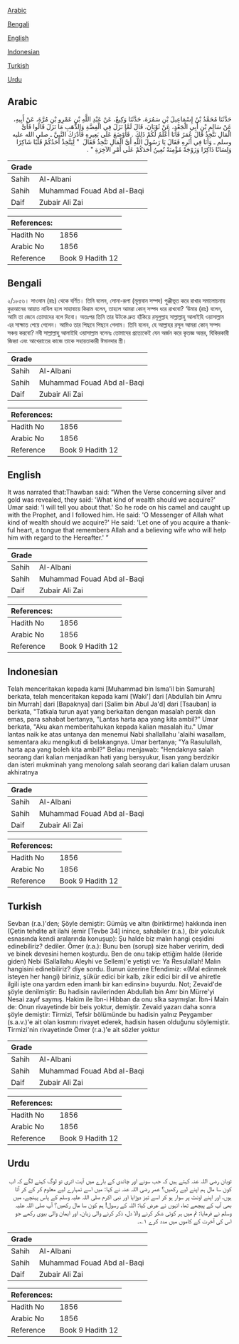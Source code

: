 [Arabic](#arabic)

[Bengali](#bengali)

[English](#english)

[Indonesian](#indonesian)

[Turkish](#turkish)

[Urdu](#urdu)

## Arabic


<div dir="rtl" lang="ar" style={{fontSize:'larger',backgroundColor:'#f8f9fa',padding:20}}>
حَدَّثَنَا مُحَمَّدُ بْنُ إِسْمَاعِيلَ بْنِ سَمُرَةَ، حَدَّثَنَا وَكِيعٌ، عَنْ عَبْدِ اللَّهِ بْنِ عَمْرِو بْنِ مُرَّةَ، عَنْ أَبِيهِ، عَنْ سَالِمِ بْنِ أَبِي الْجَعْدِ، عَنْ ثَوْبَانَ، قَالَ لَمَّا نَزَلَ فِي الْفِضَّةِ وَالذَّهَبِ مَا نَزَلَ قَالُوا فَأَىَّ الْمَالِ نَتَّخِذُ قَالَ عُمَرُ فَأَنَا أَعْلَمُ لَكُمْ ذَلِكَ ‏.‏ فَأَوْضَعَ عَلَى بَعِيرِهِ فَأَدْرَكَ النَّبِيَّ ـ صلى الله عليه وسلم ـ وَأَنَا فِي أَثَرِهِ فَقَالَ يَا رَسُولَ اللَّهِ أَىَّ الْمَالِ نَتَّخِذُ فَقَالَ ‏ "‏ لِيَتَّخِذْ أَحَدُكُمْ قَلْبًا شَاكِرًا وَلِسَانًا ذَاكِرًا وَزَوْجَةً مُؤْمِنَةً تُعِينُ أَحَدَكُمْ عَلَى أَمْرِ الآخِرَةِ ‏"‏ ‏.‏
</div>
<div style={{backgroundColor:'#f8f9fa',padding:20, marginBottom: 10}}><table> <thead> <tr> <th>Grade</th> <th></th> </tr> </thead> <tbody> <tr><td>Sahih</td><td>Al-Albani</td></tr><tr><td>Sahih</td><td>Muhammad Fouad Abd al-Baqi</td></tr><tr><td>Daif</td><td>Zubair Ali Zai</td></tr></tbody></table><table> <thead> <tr> <th>References:</th> <th></th> </tr> </thead> <tbody><tr><td>Hadith No</td><td>1856</td></tr><tr><td>Arabic No</td><td>1856</td></tr><tr><td>Reference</td><td>Book 9 Hadith 12</td></tr></tbody></table></div>

## Bengali


<div dir="ltr" lang="bn" style={{fontSize:'larger',backgroundColor:'#f8f9fa',padding:20}}>
২/১৮৫৬। সাওবান (রাঃ) থেকে বর্ণিত। তিনি বলেন, সোনা-রূপা (মূল্যবান সম্পদ) পুঞ্জীভূত করে রাখার সমালোচনায় কুরআনের আয়াত নাযিল হলে সাহাবায়ে কিরাম বলেন, তাহলে আমরা কোন্ সম্পদ ধরে রাখবো? ‘উমার (রাঃ) বলেন, আমি তা জেনে তোমাদের বলে দিবো। অতঃপর তিনি তার উটকে দ্রুত হাঁকিয়ে রসূলুল্লাহ সাল্লাল্লাহু আলাইহি ওয়াসাল্লাম এর সাক্ষাত পেয়ে গেলেন। আমিও তার পিছনে পিছনে গেলাম। তিনি বলেন, হে আল্লাহর রসূল আমরা কোন্ সম্পদ সঞ্চয় করবো? নবী সাল্লাল্লাহু আলাইহি ওয়াসাল্লাম বলেনঃ তোমাদের প্রত্যেকেই যেন অর্জন করে কৃতজ্ঞ অন্তর, যিকিরকারী জিহ্বা এবং আখেরাতের কাজে তাকে সহায়তাকারী ঈমানদার স্ত্রী।
</div>
<div style={{backgroundColor:'#f8f9fa',padding:20, marginBottom: 10}}><table> <thead> <tr> <th>Grade</th> <th></th> </tr> </thead> <tbody> <tr><td>Sahih</td><td>Al-Albani</td></tr><tr><td>Sahih</td><td>Muhammad Fouad Abd al-Baqi</td></tr><tr><td>Daif</td><td>Zubair Ali Zai</td></tr></tbody></table><table> <thead> <tr> <th>References:</th> <th></th> </tr> </thead> <tbody><tr><td>Hadith No</td><td>1856</td></tr><tr><td>Arabic No</td><td>1856</td></tr><tr><td>Reference</td><td>Book 9 Hadith 12</td></tr></tbody></table></div>

## English


<div dir="ltr" lang="en" style={{fontSize:'larger',backgroundColor:'#f8f9fa',padding:20}}>
It was narrated that:Thawban said: “When the Verse concerning silver and gold was revealed, they said: 'What kind of wealth should we acquire?' Umar said: 'I will tell you about that.' So he rode on his camel and caught up with the Prophet, and I followed him. He said: 'O Messenger of Allah what kind of wealth should we acquire?' He said: 'Let one of you acquire a thankful heart, a tongue that remembers Allah and a believing wife who will help him with regard to the Hereafter.' ”
</div>
<div style={{backgroundColor:'#f8f9fa',padding:20, marginBottom: 10}}><table> <thead> <tr> <th>Grade</th> <th></th> </tr> </thead> <tbody> <tr><td>Sahih</td><td>Al-Albani</td></tr><tr><td>Sahih</td><td>Muhammad Fouad Abd al-Baqi</td></tr><tr><td>Daif</td><td>Zubair Ali Zai</td></tr></tbody></table><table> <thead> <tr> <th>References:</th> <th></th> </tr> </thead> <tbody><tr><td>Hadith No</td><td>1856</td></tr><tr><td>Arabic No</td><td>1856</td></tr><tr><td>Reference</td><td>Book 9 Hadith 12</td></tr></tbody></table></div>

## Indonesian


<div dir="ltr" lang="id" style={{fontSize:'larger',backgroundColor:'#f8f9fa',padding:20}}>
Telah menceritakan kepada kami [Muhammad bin Isma'il bin Samurah] berkata, telah menceritakan kepada kami [Waki'] dari [Abdullah bin Amru bin Murrah] dari [Bapaknya] dari [Salim bin Abul Ja'd] dari [Tsauban] ia berkata, "Tatkala turun ayat yang berkaitan dengan masalah perak dan emas, para sahabat bertanya, "Lantas harta apa yang kita ambil?" Umar berkata, "Aku akan memberitahukan kepada kalian masalah itu." Umar lantas naik ke atas untanya dan menemui Nabi shallallahu 'alaihi wasallam, sementara aku mengikuti di belakangnya. Umar bertanya; "Ya Rasulullah, harta apa yang boleh kita ambil?" Beliau menjawab: "Hendaknya salah seorang dari kalian menjadikan hati yang bersyukur, lisan yang berdzikir dan isteri mukminah yang menolong salah seorang dari kalian dalam urusan akhiratnya
</div>
<div style={{backgroundColor:'#f8f9fa',padding:20, marginBottom: 10}}><table> <thead> <tr> <th>Grade</th> <th></th> </tr> </thead> <tbody> <tr><td>Sahih</td><td>Al-Albani</td></tr><tr><td>Sahih</td><td>Muhammad Fouad Abd al-Baqi</td></tr><tr><td>Daif</td><td>Zubair Ali Zai</td></tr></tbody></table><table> <thead> <tr> <th>References:</th> <th></th> </tr> </thead> <tbody><tr><td>Hadith No</td><td>1856</td></tr><tr><td>Arabic No</td><td>1856</td></tr><tr><td>Reference</td><td>Book 9 Hadith 12</td></tr></tbody></table></div>

## Turkish


<div dir="ltr" lang="tr" style={{fontSize:'larger',backgroundColor:'#f8f9fa',padding:20}}>
Sevban (r.a.)'den; Şöyle demiştir: Gümüş ve altın (biriktirme) hakkında inen (Çetin tehdite ait ilahi (emir [Tevbe 34] inince, sahabiler (r.a.), (bir yolculuk esnasında kendi aralarında konuşup): Şu halde biz malın hangi çeşidini edinebiliriz? dediler. Ömer (r.a.): Bunu ben (sorup) size haber veririm, dedi ve binek devesini hemen koşturdu. Ben de onu takip ettiğim halde (ileride giden) Nebi (Sallallahu Aleyhi ve Sellem)'e yetişti ve: Ya Resulallah! Malın hangisini edinebiliriz? diye sordu. Bunun üzerine Efendimiz: «(Mal edinmek isteyen her hangi) biriniz, şükür edici bir kalb, zikir edici bir dil ve ahiretle ilgili işte ona yardım eden imanlı bir karı edinsin» buyurdu. Not; Zevaid'de şöyle denilmiştir: Bu hadisin ravilerinden Abdullah bin Amr bin Mürre'yi Nesai zayıf saymış. Hakim ile İbn-i Hibban da onu sİka saymışlar. İbn-i Main de: Onun rivayetinde bir beis yoktur, demiştir. Zevaid yazarı daha sonra şöyle demiştir: Tirmizi, Tefsir bölümünde bu hadisin yalnız Peygamber (s.a.v.)'e ait olan kısmını rivayet ederek, hadisin hasen olduğunu söylemiştir. Tirmizi'nin rivayetinde Ömer (r.a.)'e ait sözler yoktur
</div>
<div style={{backgroundColor:'#f8f9fa',padding:20, marginBottom: 10}}><table> <thead> <tr> <th>Grade</th> <th></th> </tr> </thead> <tbody> <tr><td>Sahih</td><td>Al-Albani</td></tr><tr><td>Sahih</td><td>Muhammad Fouad Abd al-Baqi</td></tr><tr><td>Daif</td><td>Zubair Ali Zai</td></tr></tbody></table><table> <thead> <tr> <th>References:</th> <th></th> </tr> </thead> <tbody><tr><td>Hadith No</td><td>1856</td></tr><tr><td>Arabic No</td><td>1856</td></tr><tr><td>Reference</td><td>Book 9 Hadith 12</td></tr></tbody></table></div>

## Urdu


<div dir="rtl" lang="ur" style={{fontSize:'larger',backgroundColor:'#f8f9fa',padding:20}}>
ثوبان رضی اللہ عنہ کہتے ہیں کہ جب سونے اور چاندی کے بارے میں آیت اتری تو لوگ کہنے لگے کہ اب کون سا مال ہم اپنے لیے رکھیں؟ عمر رضی اللہ عنہ نے کہا: میں اسے تمہارے لیے معلوم کر کے کر آتا ہوں، اور اپنے اونٹ پر سوار ہو کر اسے تیز دوڑایا اور نبی اکرم صلی اللہ علیہ وسلم کے پاس پہنچے، میں بھی آپ کے پیچھے تھا، انہوں نے عرض کیا: اللہ کے رسول! ہم کون سا مال رکھیں؟ آپ صلی اللہ علیہ وسلم نے فرمایا: تم میں ہر کوئی شکر کرنے والا دل، ذکر کرنے والی زبان، اور ایمان والی بیوی رکھے جو اس کی آخرت کے کاموں میں مدد کرے ۱؎۔
</div>
<div style={{backgroundColor:'#f8f9fa',padding:20, marginBottom: 10}}><table> <thead> <tr> <th>Grade</th> <th></th> </tr> </thead> <tbody> <tr><td>Sahih</td><td>Al-Albani</td></tr><tr><td>Sahih</td><td>Muhammad Fouad Abd al-Baqi</td></tr><tr><td>Daif</td><td>Zubair Ali Zai</td></tr></tbody></table><table> <thead> <tr> <th>References:</th> <th></th> </tr> </thead> <tbody><tr><td>Hadith No</td><td>1856</td></tr><tr><td>Arabic No</td><td>1856</td></tr><tr><td>Reference</td><td>Book 9 Hadith 12</td></tr></tbody></table></div>